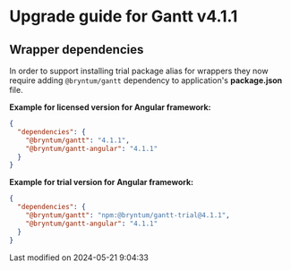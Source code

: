 # Upgrade guide for Gantt v4.1.1

## Wrapper dependencies

In order to support installing trial package alias for wrappers they now require adding `@bryntum/gantt` dependency to
application's **package.json** file.

**Example for licensed version for Angular framework:**

```json
{
  "dependencies": {
    "@bryntum/gantt": "4.1.1",
    "@bryntum/gantt-angular": "4.1.1"
  }
}
```

**Example for trial version for Angular framework:**

```json
{
  "dependencies": {
    "@bryntum/gantt": "npm:@bryntum/gantt-trial@4.1.1",
    "@bryntum/gantt-angular": "4.1.1"
  }
}
```


<p class="last-modified">Last modified on 2024-05-21 9:04:33</p>